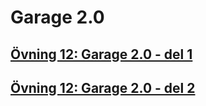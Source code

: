 # Garage 2.0

## [Övning 12: Garage 2.0 - del 1](/Övning12_Garage2_del1.pdf)

## [Övning 12: Garage 2.0 - del 2](/Övning12_Garage2_del2.pdf)
